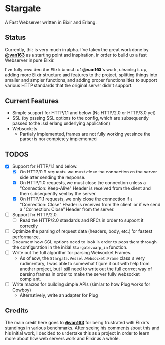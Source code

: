 # Stargate
A Fast Webserver written in Elixir and Erlang.

## Status
Currently, this is very much in alpha. I've taken the great work done by [**@van163**](https://github.com/vans163/stargate) as a starting point and inspiration, in order to build up a fast Webserver in pure Elixir.

I've fully rewritten the Elixir branch of **@van163**'s work, cleaning it up, adding more Elixir structure and features to the project, splitting things into smaller and simpler functions, and adding proper functionalities to support various HTTP standards that the original server didn't support.

## Current Features
- Simple support for HTTP/1.1 and below (No HTTP/2.0 or HTTP/3.0 yet)
- SSL (by passing SSL options to the config, which are subsequently passed to the :ssl erlang underlying application)
- Websockets
  - Partially implemented, frames are not fully working yet since the parser is not completely implemented

## TODOS
- [x] Support for HTTP/1.1 and below.
  - [x] On HTTP/0.9 requests, we must close the connection on the server side after sending the response.
  - [x] On HTTP/1.0 requests, we must close the connection unless a "Connection: Keep-Alive" Header is received from the client and then subsequently sent by the server.
  - [x] On HTTP/1.1 requests, we only close the connection if a "Connection: Close" Header is received from the client, or if we send a "Connection: Close" Header from the server.
- [ ] Support for HTTP/2.0.
  - [ ] Read the HTTP/2.0 standards and RFCs in order to support it correctly
- [ ] Optimize the parsing of request data (headers, body, etc.) for fastest performance.
- [ ] Document how SSL options need to look in order to pass them through the configuration in the initial `Stargate.warp_in` function.
- [ ] Write out the full algorithm for parsing Websocket Frames.
  - As of now, the `Stargate.Vessel.Websocket.Frame` class is very rudimentary, I was able to somewhat figure it out with help from another project, but I still need to write out the full correct way of parsing frames in order to make the server fully websocket compliant.
- [ ] Write macros for building simple APIs (similar to how Plug works for Cowboy)
  - Alternatively, write an adapter for Plug

## Credits

The main credit here goes to [**@van163**](https://github.com/vans163) for being frustrated with Elixir's standings in various benchmarks. After seeing his comments about this and his initial work, I decided to undertake this as a project in order to learn more about how web servers work and Elixir as a whole.